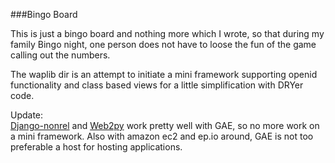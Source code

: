 ###Bingo Board

This is just a bingo board and nothing more which I wrote, so that during my
family Bingo night, one person does not have to loose the fun of the game
calling out the numbers.

The waplib dir is an attempt to initiate a mini framework supporting openid
functionality and class based views for a little simplification with DRYer
code.

Update:  
[Django-nonrel](http://www.allbuttonspressed.com/projects/django-nonrel) and
[Web2py](http://web2py.com/) work pretty well with GAE, so no more work on a
mini framework. Also with amazon ec2 and ep.io around, GAE is not too
preferable a host for hosting applications.

